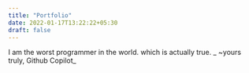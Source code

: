 ```yaml
---
title: "Portfolio"
date: 2022-01-17T13:22:22+05:30
draft: false
---
```


I am the worst programmer in the world.
which is actually true.
_ ~yours truly, Github Copilot_
